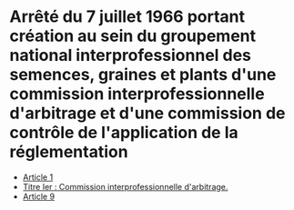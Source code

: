 # Arrêté du 7 juillet 1966 portant création au sein du groupement national interprofessionnel des semences, graines et plants d'une commission interprofessionnelle d'arbitrage et d'une commission de contrôle de l'application de la réglementation

- [Article 1](article-1.md)
- [Titre Ier : Commission interprofessionnelle d'arbitrage.](titre-ier)
- [Article 9](article-9.md)
